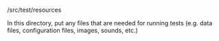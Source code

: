 /src/test/resources

In this directory, put any files that are needed for running tests
(e.g. data files, configuration files, images, sounds, etc.)
